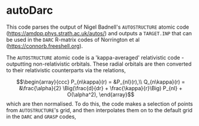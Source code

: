 # autoDarc
This code parses the output of Nigel Badnell's `AUTOSTRUCTURE` atomic code (https://amdpp.phys.strath.ac.uk/autos/) and outputs a `TARGET.INP` that can be used in the `DARC` R-matrix codes of Norrington et al (https://connorb.freeshell.org).

The `AUTOSTRUCTURE` atomic code is a 'kappa-averaged' relativistic code - outputting non-relativistic orbitals. These radial orbitals are then converted to their relativistic counterparts via the relations,

$$\begin{array}{ccc}
P_{n\kappa}(r) = &P_{nl}(r),\\
Q_{n\kappa}(r) = &\frac{\alpha}{2} \Big(\frac{d}{dr} + \frac{\kappa}{r}\Big) P_{nl} + O(\alpha^2),
\end{array}$$
which are then normalised. To do this, the code makes a selection of points from `AUTOSTRUCTURE`'s grid, and then interpolates them on to the default grid in the `DARC` and `GRASP` codes,
